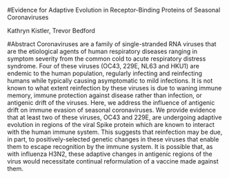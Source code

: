 #Evidence for Adaptive Evolution in Receptor-Binding Proteins of Seasonal Coronaviruses 

Kathryn Kistler, Trevor Bedford

#Abstract
Coronaviruses are a family of single-stranded RNA viruses that are the etiological agents of human respiratory diseases ranging in symptom severity from the common cold to acute respiratory distress syndrome. Four of these viruses (OC43, 229E, NL63 and HKU1) are endemic to the human population, regularly infecting and reinfecting humans while typically causing asymptomatic to mild infections. It is not known to what extent reinfection by these viruses is due to waning immune memory, immune protection against disease rather than infection, or antigenic drift of the viruses. Here, we address the influence of antigenic drift on immune evasion of seasonal coronaviruses. We provide evidence that at least two of these viruses, OC43 and 229E, are undergoing adaptive evolution in regions of the viral Spike protein which are known to interact with the human immune system. This suggests that reinfection may be due, in part, to positively-selected genetic changes in these viruses that enable them to escape recognition by the immune system. It is possible that, as with influenza H3N2, these adaptive changes in antigenic regions of the virus would necessitate continual reformulation of a vaccine made against them.
